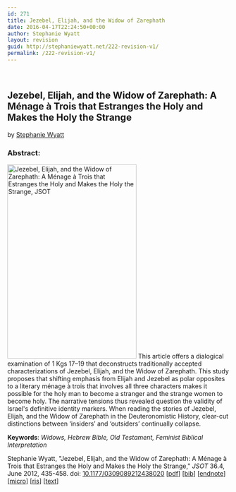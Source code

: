 ```yaml
---
id: 271
title: Jezebel, Elijah, and the Widow of Zarephath
date: 2016-04-17T22:24:50+00:00
author: Stephanie Wyatt
layout: revision
guid: http://stephaniewyatt.net/222-revision-v1/
permalink: /222-revision-v1/
---
```

&nbsp;
<h2>Jezebel, Elijah, and the Widow of Zarephath: A Ménage à Trois that Estranges the Holy and Makes the Holy the Strange</h2>
by <a href="http://stephaniewyatt.net/">Stephanie Wyatt</a>
<h3>Abstract:</h3>
<a href="http://jot.sagepub.com/content/36/4/435.abstract" rel="attachment wp-att-209"><img class="alignright wp-image-209 size-full" src="http://stephaniewyatt.net/wp-content/uploads/JSOT_F1.medium.gif" alt="Jezebel, Elijah, and the Widow of Zarephath: A Ménage à Trois that Estranges the Holy and Makes the Holy the Strange, JSOT" width="293" height="440" /></a>
This article offers a dialogical examination of 1 Kgs 17–19 that deconstructs traditionally accepted characterizations of Jezebel, Elijah, and the Widow of Zarephath. This study proposes that shifting emphasis from Elijah and Jezebel as polar opposites to a literary ménage à trois that involves all three characters makes it possible for the holy man to become a stranger and the strange women to become holy. The narrative tensions thus revealed question the validity of Israel's definitive identity markers. When reading the stories of Jezebel, Elijah, and the Widow of Zarephath in the Deuteronomistic History, clear-cut distinctions between ‘insiders’ and ‘outsiders’ continually collapse.

<strong>Keywords</strong>: <em>Widows, Hebrew Bible, Old Testament, Feminist Biblical Interpretation</em>

Stephanie Wyatt, "Jezebel, Elijah, and the Widow of Zarephath: A Ménage à Trois that Estranges the Holy and Makes the Holy the Strange," <em>JSOT</em> 36.4, June 2012, 435-458. doi: <span class="slug-doi"><a href="http://dx.doi.org/10.1177/0309089212438020" target="_blank">10.1177/0309089212438020</a> [</span><a href="http://jot.sagepub.com/content/36/4/435.abstract" target="_blank">pdf</a>] [<a href="http://stephaniewyatt.net/wyatt_JSOT_Citation/Wyatt_JSOT_Jezebel_Elijah_and_the_Widow_of_Zarephath_bibtex.bib" target="_blank">bib</a>] [<a href="http://stephaniewyatt.net/wyatt_JSOT_Citation/Wyatt_JSOT_Jezebel_Elijah_and_the_Widow_of_Zarephath_endnote.enw" target="_blank">endnote</a>] [<a href="http://stephaniewyatt.net/wyatt_JSOT_Citation/Wyatt_JSOT_Jezebel_Elijah_and_the_Widow_of_Zarephath_microdata.html" target="_blank">micro</a>] [<a href="http://stephanieywatt.net/Wyatt_JSOT_Jezebel_Elijah_and_the_Widow_of_Zarephath_zotero-citations.ris" target="_blank">ris</a>] [<a href="http://stephaniewyatt.net/wyatt_JSOT_Citation/Wyatt_JSOT_Jezebel_Elijah_and_the_Widow_of_Zarephath_refworks.txt" target="_blank">text</a>]

<span class="slug-doi" style="margin: 0px; padding: 0px; border: 0px; outline-style: none; font-weight: bold; font-style: normal; font-size: 9px; font-family: Arial, Helvetica, sans-serif; line-height: 12.6px; vertical-align: baseline; color: #333300;"> </span>